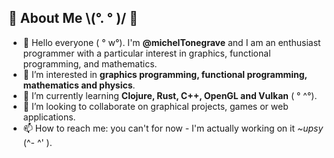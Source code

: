 ## 💫 About Me  \\(°. ° )/ 💫

- 👋 Hello everyone ( ° w°). I'm **@michelTonegrave** and I am an enthusiast programmer with a particular interest in graphics, functional programming, and mathematics.
- 👀 I’m interested in **graphics programming, functional programming, mathematics and physics**.
- 🌱 I’m currently learning **Clojure, Rust, C++, OpenGL and Vulkan** ( ° ^°).
- 💞️ I’m looking to collaborate on graphical projects, games or web applications.
- 📫 How to reach me: you can't for now - I'm actually working on it _~upsy_ (^- ^' ). 


<!---
michealTonegrave/michealTonegrave is a ✨ special ✨ repository because its `README.md` (this file) appears on your GitHub profile.
You can click the Preview link to take a look at your changes.
--->
